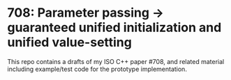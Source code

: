 # 708: Parameter passing -> guaranteed unified initialization and unified value-setting

This repo contains a drafts of my ISO C++ paper #708, and related material including example/test code for the prototype implementation.
